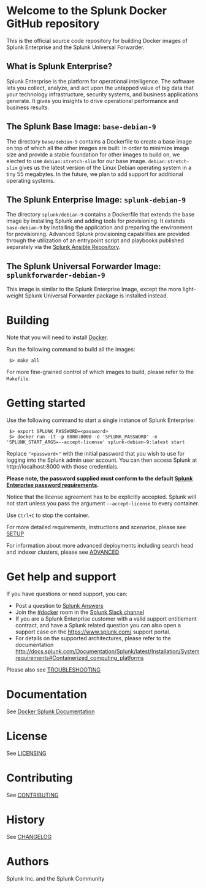# Welcome to the Splunk Docker GitHub repository

This is the official source code repository for building Docker images of Splunk Enterprise
and the Splunk Universal Forwarder. 

## What is Splunk Enterprise?

Splunk Enterprise is the platform for operational intelligence. The software lets
you collect, analyze, and act upon the untapped value of big data that your technology
infrastructure, security systems, and business applications generate. It gives you
insights to drive operational performance and business results.

## The Splunk Base Image:   ```base-debian-9```

The directory `base/debian-9` contains a Dockerfile to create a base image on top
of which all the other images are built. In order to minimize image size and provide
a stable foundation for other images to build on, we elected to use `debian:stretch-slim` for our base image. `debian:stretch-slim` gives us the latest version of the Linux
Debian operating system in a tiny 55 megabytes. In the future, we plan to add
support for additional operating systems.

## The Splunk Enterprise Image:   ```splunk-debian-9```

The directory `splunk/debian-9` contains a Dockerfile that extends the base image
by installing Splunk and adding tools for provisioning. It extends `base-debian-9`
by installing the application and preparing the environment for provisioning.
Advanced Splunk provisioning capabilities are provided through the utilization 
of an entrypoint script and playbooks published separately via the
[Splunk Ansible Repository](https://github.com/splunk/splunk-ansible).

## The Splunk Universal Forwarder Image:   ```splunkforwarder-debian-9```

This image is similar to the Splunk Enterprise Image, except the more light-weight
Splunk Universal Forwarder package is installed instead.


# Building

Note that you will need to install [Docker](https://docs.docker.com/install/). 

Run the following command to build all the images:

```
 $> make all 
```

For more fine-grained control of which images to build, please refer to the `Makefile`.


# Getting started

Use the following command to start a single instance of Splunk Enterprise:
```
 $> export SPLUNK_PASSWORD=<password>
 $> docker run -it -p 8000:8000 -e 'SPLUNK_PASSWORD' -e 'SPLUNK_START_ARGS=--accept-license' splunk-debian-9:latest start
```
Replace `"<password>"` with the initial password that you wish to use for logging into the Splunk admin
user account. You can then access Splunk at http://localhost:8000 with those credentials.

**Please note, the password supplied must conform to the default
[Splunk Enterprise password requirements](https://docs.splunk.com/Documentation/Splunk/latest/Security/Configurepasswordsinspecfile).**

Notice that the license agreement has to be explicitly accepted. Splunk will not start
unless you pass the argument `--accept-license` to every container.

Use `Ctrl+C` to stop the container.

For more detailed requirements, instructions and scenarios, please see [SETUP](docs/SETUP.md)

For information about more advanced deployments including search head and indexer
clusters, please see [ADVANCED](docs/ADVANCED.md) 


# Get help and support

If you have questions or need support, you can:

* Post a question to [Splunk Answers](http://answers.splunk.com)
* Join the [#docker](https://splunk-usergroups.slack.com/messages/C1RH09ERM/) room in the [Splunk Slack channel](http://splunk-usergroups.slack.com)
* If you are a Splunk Enterprise customer with a valid support entitlement contract, and have a Splunk related question you can also open a support case on the https://www.splunk.com/ support portal.
* For details on the supported architectures, please refer to the documentation http://docs.splunk.com/Documentation/Splunk/latest/Installation/Systemrequirements#Containerized_computing_platforms

Please also see [TROUBLESHOOTING](docs/TROUBLESHOOTING.md)

# Documentation

See [Docker Splunk Documentation](https://splunk.github.io/docker-splunk/)


# License

See [LICENSING](docs/LICENSING.md)


# Contributing

See [CONTRIBUTING](docs/CONTRIBUTING.md)


# History

See [CHANGELOG](docs/CHANGELOG.md)


# Authors

Splunk Inc. and the Splunk Community
